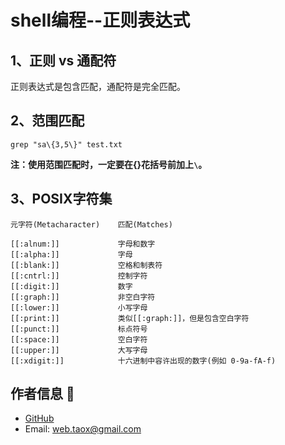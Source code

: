 # shell编程--正则表达式

## 1、正则 vs 通配符

正则表达式是包含匹配，通配符是完全匹配。

## 2、范围匹配

```
grep "sa\{3,5\}" test.txt
```

**注：使用范围匹配时，一定要在{}花括号前加上```\```。**

## 3、POSIX字符集

```shell
元字符(Metacharacter)	  匹配(Matches)

[[:alnum:]]				字母和数字
[[:alpha:]]				字母
[[:blank:]]				空格和制表符
[[:cntrl:]]				控制字符
[[:digit:]]				数字
[[:graph:]]				非空白字符
[[:lower:]]				小写字母
[[:print:]]				类似[[:graph:]]，但是包含空白字符
[[:punct:]]				标点符号
[[:space:]]				空白字符
[[:upper:]]				大写字母
[[:xdigit:]]			十六进制中容许出现的数字(例如 0-9a-fA-f)
```

## 作者信息 🐼

* [GitHub](https://github.com/Tao-Quixote)
* Email: <web.taox@gmail.com>